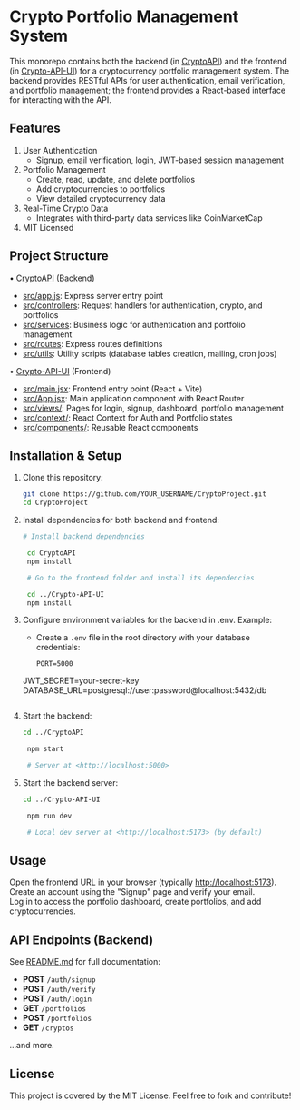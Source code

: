 # Crypto Portfolio Management System

This monorepo contains both the backend (in [CryptoAPI](CryptoAPI/)) and the frontend (in [Crypto-API-UI](Crypto-API-UI/)) for a cryptocurrency portfolio management system. The backend provides RESTful APIs for user authentication, email verification, and portfolio management; the frontend provides a React-based interface for interacting with the API.

## Features

1. User Authentication  
   - Signup, email verification, login, JWT-based session management  
2. Portfolio Management  
   - Create, read, update, and delete portfolios  
   - Add cryptocurrencies to portfolios  
   - View detailed cryptocurrency data  
3. Real-Time Crypto Data  
   - Integrates with third-party data services like CoinMarketCap  
4. MIT Licensed

## Project Structure

• [CryptoAPI](CryptoAPI/) (Backend)  
  - [src/app.js](CryptoAPI/src/app.js): Express server entry point  
  - [src/controllers](CryptoAPI/src/controllers/): Request handlers for authentication, crypto, and portfolios  
  - [src/services](CryptoAPI/src/services/): Business logic for authentication and portfolio management  
  - [src/routes](CryptoAPI/src/routes/): Express routes definitions  
  - [src/utils](CryptoAPI/src/utils/): Utility scripts (database tables creation, mailing, cron jobs)  

• [Crypto-API-UI](Crypto-API-UI/) (Frontend)  
  - [src/main.jsx](Crypto-API-UI/src/main.jsx): Frontend entry point (React + Vite)  
  - [src/App.jsx](Crypto-API-UI/src/App.jsx): Main application component with React Router  
  - [src/views/](Crypto-API-UI/src/views/): Pages for login, signup, dashboard, portfolio management  
  - [src/context/](Crypto-API-UI/src/context/): React Context for Auth and Portfolio states  
  - [src/components/](Crypto-API-UI/src/components/): Reusable React components  

## Installation & Setup

1. Clone this repository:
   ```bash
   git clone https://github.com/YOUR_USERNAME/CryptoProject.git
   cd CryptoProject
   ```

2. Install dependencies for both backend and frontend:
   ```bash
   # Install backend dependencies

    cd CryptoAPI
    npm install

    # Go to the frontend folder and install its dependencies

    cd ../Crypto-API-UI
    npm install
   ```

3. Configure environment variables for the backend in .env.
Example:
   - Create a `.env` file in the root directory with your database credentials:
     ```
     PORT=5000
    JWT_SECRET=your-secret-key
    DATABASE_URL=postgresql://user:password@localhost:5432/db
     ```

4. Start the backend:
   ```bash
   cd ../CryptoAPI

    npm start

    # Server at <http://localhost:5000>

   ```

5. Start the backend server:
   ```bash
   cd ../Crypto-API-UI

    npm run dev

    # Local dev server at <http://localhost:5173> (by default)

   ```

## Usage

Open the frontend URL in your browser (typically [http://localhost:5173](http://localhost:5173)).  
Create an account using the "Signup" page and verify your email.  
Log in to access the portfolio dashboard, create portfolios, and add cryptocurrencies.

## API Endpoints (Backend)

See [README.md](./CryptoAPI/README.md) for full documentation:

- **POST** `/auth/signup`
- **POST** `/auth/verify`
- **POST** `/auth/login`
- **GET** `/portfolios`
- **POST** `/portfolios`
- **GET** `/cryptos`

…and more.

## License

This project is covered by the MIT License. Feel free to fork and contribute!